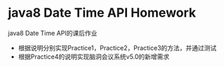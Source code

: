# java8 Date Time API Homework

java8 Date Time API的课后作业

- 根据说明分别实现Practice1，Practice2，Practice3的方法，并通过测试
- 根据Practice4的说明实现脑洞会议系统v5.0的新增需求
